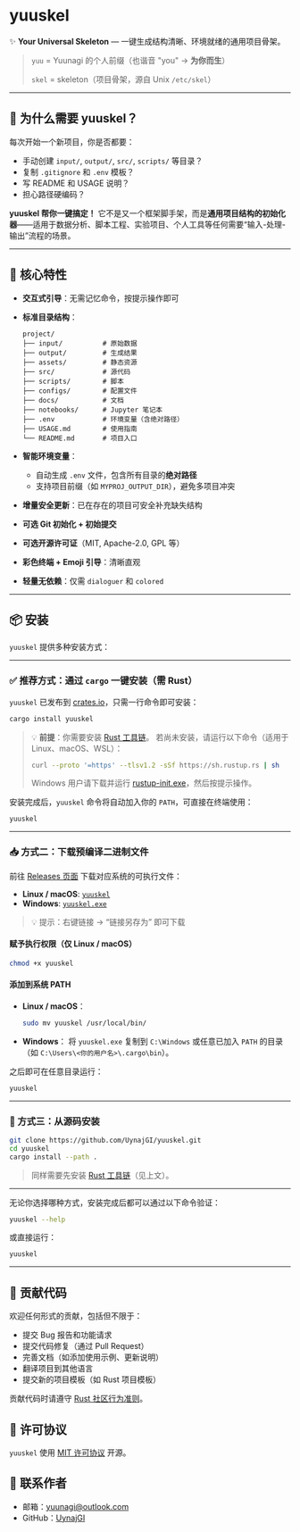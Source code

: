 # yuuskel

✨ **Your Universal Skeleton** — 一键生成结构清晰、环境就绪的通用项目骨架。

> `yuu` = Yuunagi 的个人前缀（也谐音 "you" → **为你而生**）
>
> `skel` = skeleton（项目骨架，源自 Unix `/etc/skel`）

---

## 🚀 为什么需要 yuuskel？

每次开始一个新项目，你是否都要：

- 手动创建 `input/`, `output/`, `src/`, `scripts/` 等目录？
- 复制 `.gitignore` 和 `.env` 模板？
- 写 README 和 USAGE 说明？
- 担心路径硬编码？

**yuuskel 帮你一键搞定！**
它不是又一个框架脚手架，而是**通用项目结构的初始化器**——适用于数据分析、脚本工程、实验项目、个人工具等任何需要“输入-处理-输出”流程的场景。

---

## 🌟 核心特性

- **交互式引导**：无需记忆命令，按提示操作即可
- **标准目录结构**：

  ```plaintext
  project/
  ├── input/          # 原始数据
  ├── output/         # 生成结果
  ├── assets/         # 静态资源
  ├── src/            # 源代码
  ├── scripts/        # 脚本
  ├── configs/        # 配置文件
  ├── docs/           # 文档
  ├── notebooks/      # Jupyter 笔记本
  ├── .env            # 环境变量（含绝对路径）
  ├── USAGE.md        # 使用指南
  └── README.md       # 项目入口
  ```

- **智能环境变量**：
  - 自动生成 `.env` 文件，包含所有目录的**绝对路径**
  - 支持项目前缀（如 `MYPROJ_OUTPUT_DIR`），避免多项目冲突
- **增量安全更新**：已在存在的项目可安全补充缺失结构
- **可选 Git 初始化 + 初始提交**
- **可选开源许可证**（MIT, Apache-2.0, GPL 等）
- **彩色终端 + Emoji 引导**：清晰直观
- **轻量无依赖**：仅需 `dialoguer` 和 `colored`

---

## 📦 安装

`yuuskel` 提供多种安装方式：

---

### ✅ 推荐方式：通过 `cargo` 一键安装（需 Rust）

`yuuskel` 已发布到 [crates.io](https://crates.io/crates/yuuskel)，只需一行命令即可安装：

```bash
cargo install yuuskel
```

> 💡 **前提**：你需要安装 [Rust 工具链](https://rustup.rs/)。
> 若尚未安装，请运行以下命令（适用于 Linux、macOS、WSL）：
>
> ```bash
> curl --proto '=https' --tlsv1.2 -sSf https://sh.rustup.rs | sh
> ```
>
> Windows 用户请下载并运行 [rustup-init.exe](https://win.rustup.rs/)，然后按提示操作。

安装完成后，`yuuskel` 命令将自动加入你的 `PATH`，可直接在终端使用：

```bash
yuuskel
```

---

### 📥 方式二：下载预编译二进制文件

前往 [Releases 页面](https://github.com/UynajGI/yuuskel/releases) 下载对应系统的可执行文件：

- **Linux / macOS**: [`yuuskel`](https://github.com/UynajGI/yuuskel/releases/latest/download/yuuskel)
- **Windows**: [`yuuskel.exe`](https://github.com/UynajGI/yuuskel/releases/latest/download/yuuskel.exe)

> 💡 提示：右键链接 → “链接另存为” 即可下载

#### 赋予执行权限（仅 Linux / macOS）

```bash
chmod +x yuuskel
```

#### 添加到系统 PATH

- **Linux / macOS**：

  ```bash
  sudo mv yuuskel /usr/local/bin/
  ```

- **Windows**：
  将 `yuuskel.exe` 复制到 `C:\Windows` 或任意已加入 `PATH` 的目录（如 `C:\Users\<你的用户名>\.cargo\bin`）。

之后即可在任意目录运行：

```bash
yuuskel
```

---

### 🔧 方式三：从源码安装

```bash
git clone https://github.com/UynajGI/yuuskel.git
cd yuuskel
cargo install --path .
```

> 同样需要先安装 [Rust 工具链](https://rustup.rs/)（见上文）。

---

无论你选择哪种方式，安装完成后都可以通过以下命令验证：

```bash
yuuskel --help
```

或直接运行：

```bash
yuuskel
```

---

## 🔧 贡献代码

欢迎任何形式的贡献，包括但不限于：

- 提交 Bug 报告和功能请求
- 提交代码修复（通过 Pull Request）
- 完善文档（如添加使用示例、更新说明）
- 翻译项目到其他语言
- 提交新的项目模板（如 Rust 项目模板）

贡献代码时请遵守 [Rust 社区行为准则](https://www.rust-lang.org/policies/code-of-conduct)。

## 📝 许可协议

`yuuskel` 使用 [MIT 许可协议](https://github.com/UynajGI/yuuskel/blob/main/License) 开源。

## 🤝 联系作者

- 邮箱：[yuunagi@outlook.com](mailto:yuunagi@outlook.com)
- GitHub：[UynajGI](https://github.com/UynajGI)
